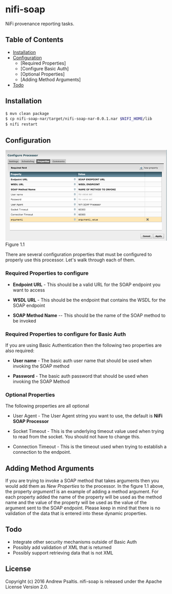 # nifi-soap

NiFi provenance reporting tasks.

## Table of Contents

- [Installation](#installation)
- [Configuration](#configuration)
    - [Required Properties]
    - [Configure Basic Auth]
    - [Optional Properties]
    - [Adding Method Arguments]
- [Todo](#todo)

## Installation

```sh
$ mvn clean package
$ cp nifi-soap-nar/target/nifi-soap-nar-0.0.1.nar $NIFI_HOME/lib
$ nifi restart
```

## Configuration


<img src="nifi-soap-configuration.png" width=600 />
Figure 1.1

There are several configuration properties that must be configured to properly use this processor. Let's walk through each of them.

### Required Properties to configure
* **Endpoint URL** - This should be a valid URL for the SOAP endpoint you want to access

* **WSDL URL** - This should be the endpoint that contains the WSDL for the SOAP endpoint

* **SOAP Method Name** -- This should be the name of the SOAP method to be invoked


### Required Properties to configure for Basic Auth
If you are using Basic Authentication then the following two properties are also required:


* **User name** - The basic auth user name that should be used when invoking the SOAP method

* **Password** - The basic auth password that should be used when invoking the SOAP Method


### Optional Properties
The following properties are all optional
* User Agent - The User Agent string you want to use, the default is **NiFi SOAP Processor**

* Socket Timeout - This is the underlying timeout value used when trying to read from the socket. You should not have to change this.

* Connection Timeout - This is the timeout used when trying to establish a connection to the endpoint.


## Adding Method Arguments
If you are trying to invoke a SOAP method that takes arguments then you would add them as *New Properties* to the processor. In the figure 1.1 above, the property *argument1* is an example of adding a method argument. For each property added the name of the property will be used as the method name and the value of the property will be used as the value of the argument sent to the SOAP endpoint. Please keep in mind that there is no validation of the data that is entered into these dynamic properties.



## Todo

- Integrate other security mechanisms outside of Basic Auth
- Possibly add validation of XML that is returned
- Possibly support retrieving data that is not XML


## License

Copyright (c) 2016 Andrew Psaltis. nifi-soap is released under the Apache License Version 2.0.
